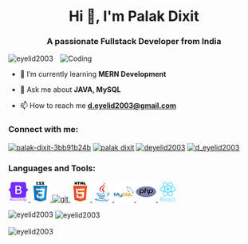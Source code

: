 
<h1 align="center">Hi 👋, I'm Palak Dixit</h1>
<h3 align="center">A passionate Fullstack Developer from India</h3>
<img align="right" alt="Coding" width="400" src="https://cdn.dribbble.com/userupload/8046474/file/original-1de7a34e8dfb6d1b9723e77458786c81.gif">


<p align="left"> <img src="https://komarev.com/ghpvc/?username=eyelid2003&label=Profile%20views&color=0e75b6&style=flat" alt="eyelid2003" /> </p>

- 🌱 I’m currently learning **MERN Development**

- 💬 Ask me about **JAVA, MySQL**

- 📫 How to reach me **d.eyelid2003@gmail.com**

<h3 align="left">Connect with me:</h3>
<p align="left">
<a href="https://linkedin.com/in/palak-dixit-3bb91b24b" target="blank"><img align="center" src="https://raw.githubusercontent.com/rahuldkjain/github-profile-readme-generator/master/src/images/icons/Social/linked-in-alt.svg" alt="palak-dixit-3bb91b24b" height="30" width="40" /></a>
<a href="https://www.youtube.com/c/palak dixit" target="blank"><img align="center" src="https://raw.githubusercontent.com/rahuldkjain/github-profile-readme-generator/master/src/images/icons/Social/youtube.svg" alt="palak dixit" height="30" width="40" /></a>
<a href="https://www.codechef.com/users/deyelid2003" target="blank"><img align="center" src="https://cdn.jsdelivr.net/npm/simple-icons@3.1.0/icons/codechef.svg" alt="deyelid2003" height="30" width="40" /></a>
<a href="https://www.hackerrank.com/d_eyelid2003" target="blank"><img align="center" src="https://raw.githubusercontent.com/rahuldkjain/github-profile-readme-generator/master/src/images/icons/Social/hackerrank.svg" alt="d_eyelid2003" height="30" width="40" /></a>
</p>

<h3 align="left">Languages and Tools:</h3>
<p align="left"> <a href="https://getbootstrap.com" target="_blank" rel="noreferrer"> <img src="https://raw.githubusercontent.com/devicons/devicon/master/icons/bootstrap/bootstrap-plain-wordmark.svg" alt="bootstrap" width="40" height="40"/> </a> <a href="https://www.w3schools.com/css/" target="_blank" rel="noreferrer"> <img src="https://raw.githubusercontent.com/devicons/devicon/master/icons/css3/css3-original-wordmark.svg" alt="css3" width="40" height="40"/> </a> <a href="https://git-scm.com/" target="_blank" rel="noreferrer"> <img src="https://www.vectorlogo.zone/logos/git-scm/git-scm-icon.svg" alt="git" width="40" height="40"/> </a> <a href="https://www.w3.org/html/" target="_blank" rel="noreferrer"> <img src="https://raw.githubusercontent.com/devicons/devicon/master/icons/html5/html5-original-wordmark.svg" alt="html5" width="40" height="40"/> </a> <a href="https://www.java.com" target="_blank" rel="noreferrer"> <img src="https://raw.githubusercontent.com/devicons/devicon/master/icons/java/java-original.svg" alt="java" width="40" height="40"/> </a> <a href="https://www.mysql.com/" target="_blank" rel="noreferrer"> <img src="https://raw.githubusercontent.com/devicons/devicon/master/icons/mysql/mysql-original-wordmark.svg" alt="mysql" width="40" height="40"/> </a> <a href="https://www.php.net" target="_blank" rel="noreferrer"> <img src="https://raw.githubusercontent.com/devicons/devicon/master/icons/php/php-original.svg" alt="php" width="40" height="40"/> </a> <a href="https://reactjs.org/" target="_blank" rel="noreferrer"> <img src="https://raw.githubusercontent.com/devicons/devicon/master/icons/react/react-original-wordmark.svg" alt="react" width="40" height="40"/> </a> </p>

<p><img align="left" src="https://github-readme-stats.vercel.app/api/top-langs?username=eyelid2003&show_icons=true&locale=en&layout=compact" alt="eyelid2003" /></p>

<p>&nbsp;<img align="center" src="https://github-readme-stats.vercel.app/api?username=eyelid2003&show_icons=true&locale=en" alt="eyelid2003" /></p>

<p><img align="center" src="https://github-readme-streak-stats.herokuapp.com/?user=eyelid2003&" alt="eyelid2003" /></p>
